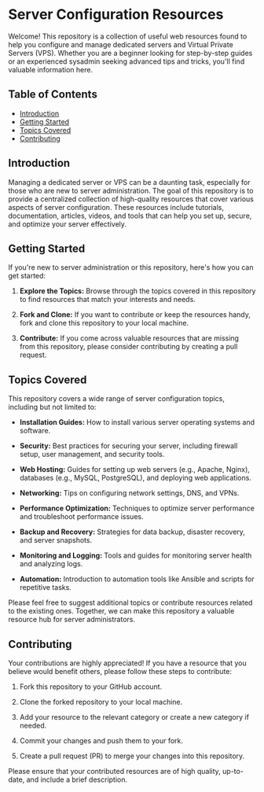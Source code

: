 # Server Configuration Resources
Welcome! This repository is a collection of useful web resources found to help you configure and manage dedicated servers and Virtual Private Servers (VPS). Whether you are a beginner looking for step-by-step guides or an experienced sysadmin seeking advanced tips and tricks, you'll find valuable information here.

## Table of Contents

- [Introduction](#introduction)
- [Getting Started](#getting-started)
- [Topics Covered](#topics-covered)
- [Contributing](#contributing)

## Introduction

Managing a dedicated server or VPS can be a daunting task, especially for those who are new to server administration. The goal of this repository is to provide a centralized collection of high-quality resources that cover various aspects of server configuration. These resources include tutorials, documentation, articles, videos, and tools that can help you set up, secure, and optimize your server effectively.

## Getting Started

If you're new to server administration or this repository, here's how you can get started:

1. **Explore the Topics:** Browse through the topics covered in this repository to find resources that match your interests and needs.

2. **Fork and Clone:** If you want to contribute or keep the resources handy, fork and clone this repository to your local machine.

3. **Contribute:** If you come across valuable resources that are missing from this repository, please consider contributing by creating a pull request.

## Topics Covered

This repository covers a wide range of server configuration topics, including but not limited to:

- **Installation Guides:** How to install various server operating systems and software.

- **Security:** Best practices for securing your server, including firewall setup, user management, and security tools.

- **Web Hosting:** Guides for setting up web servers (e.g., Apache, Nginx), databases (e.g., MySQL, PostgreSQL), and deploying web applications.

- **Networking:** Tips on configuring network settings, DNS, and VPNs.

- **Performance Optimization:** Techniques to optimize server performance and troubleshoot performance issues.

- **Backup and Recovery:** Strategies for data backup, disaster recovery, and server snapshots.

- **Monitoring and Logging:** Tools and guides for monitoring server health and analyzing logs.

- **Automation:** Introduction to automation tools like Ansible and scripts for repetitive tasks.

Please feel free to suggest additional topics or contribute resources related to the existing ones. Together, we can make this repository a valuable resource hub for server administrators.

## Contributing

Your contributions are highly appreciated! If you have a resource that you believe would benefit others, please follow these steps to contribute:

1. Fork this repository to your GitHub account.

2. Clone the forked repository to your local machine.

3. Add your resource to the relevant category or create a new category if needed.

4. Commit your changes and push them to your fork.

5. Create a pull request (PR) to merge your changes into this repository.

Please ensure that your contributed resources are of high quality, up-to-date, and include a brief description.

